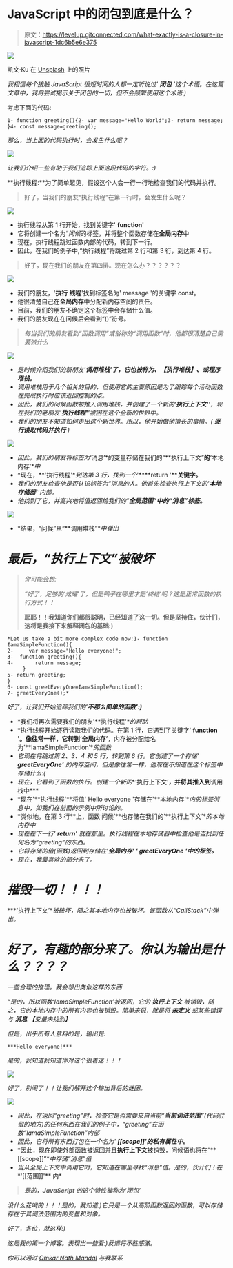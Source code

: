 # JavaScript 中的闭包到底是什么？

> 原文：<https://levelup.gitconnected.com/what-exactly-is-a-closure-in-javascript-1dc6b5e6e375>

![](img/ed0919b74da0fe6be0c96004e295ef2c.png)

凯文·Ku 在 [Unsplash](https://unsplash.com?utm_source=medium&utm_medium=referral) 上的照片

*我相信每个接触 JavaScript 很短时间的人都一定听说过'* ***闭包*** *'这个术语。在这篇文章中，我将尝试揭示关于闭包的一切，但不会频繁使用这个术语:)*

考虑下面的代码:

```
1- function greeting(){2- var message="Hello World";3- return message; }4- const message=greeting();
```

*那么，当上面的代码执行时，会发生什么呢？*

![](img/e3256d6979974c4dc5dc44d8440d80dd.png)

*让我们介绍一些有助于我们追踪上面这段代码的字符。:)*

**执行线程:**为了简单起见，假设这个人会一行一行地检查我们的代码并执行。

> 好了，当我们的朋友“执行线程”在第一行时，会发生什么呢？

![](img/60a55ed2badf646ac5b7b2f3e49dcd33.png)

*   执行线程从第 1 行开始，找到关键字' **function'**
*   它将创建一个名为“*问候*的标签，并将整个函数存储在**全局内存**中
*   现在，执行线程跳过函数内部的代码，转到下一行。
*   因此，在我们的例子中,“执行线程”将跳过第 2 行和第 3 行，到达第 4 行。

> 好了，现在我们的朋友在第四排。现在怎么办？？？？？？

![](img/500a8f8d5a3f50685653ace7d8bc4271.png)

*   我们的朋友，'**执行** **线程**'找到标签名为' message '的关键字 const。
*   他很清楚自己在**全局内存**中分配新内存空间的责任。
*   目前，我们的朋友不确定这个标签中会存储什么值。
*   我们的朋友现在在问候后会看到“()”符号。

> *每当我们的朋友看到“函数调用”或俗称的“调用函数”时，他都很清楚自己需要做什么*

*![](img/ec23facdfa47f49fc65d62ada30afdc3.png)*

*   *是时候介绍我们的新朋友'**调用堆栈'**了，它也被称为**、【执行堆栈】、**或**程序堆栈。***
*   *调用堆栈用于几个相关的目的，但使用它的主要原因是为了跟踪每个活动函数在完成执行时应该返回控制的点。*
*   *因此，我们的问候函数被推入调用堆栈，并创建了一个新的'**执行上下文'**'，现在我们的老朋友'**执行线程'**'被困在这个全新的世界中。*
*   *我们的朋友不知道如何走出这个新世界。所以，他开始做他擅长的事情。( ***逐行读取代码并执行*** *)**

*![](img/d1946b04e21b35a2b236e27f0e678cc5.png)*

*   *因此，我们的朋友将标签为*‘消息’*的变量存储在我们的“**执行上下文”**的**‘本地内存’**中*
*   *现在，**'执行线程'**到达第 3 行，找到一个*'****return '****关键字。**
*   *我们的朋友检查他是否认识标签为“*消息*的人。他首先检查执行上下文的'**本地存储器'**'内部。*
*   *他找到了它，并高兴地将值返回给我们的“**全局范围”中的“消息”标签。***

*![](img/16c5ee84e36811bb72fce67940e8dd0a.png)*

*   *结果，“问候”从“**调用堆栈”**中弹出*

# *最后，“执行上下文”被破坏*

> *你可能会想:*
> 
> *“好了，足够的‘炫耀’了，但是鸭子在哪里才是‘终结’呢？这是正常函数的执行方式！！*
> 
> ****耶耶！！我知道你们都很聪明，已经知道了这一切。但是坚持住，伙计们，这将是我接下来解释闭包的基础:)****

```
*Let us take a bit more complex code now:1- function IamaSimpleFunction(){
2-     var message="Hello everyone!";
3-  function greeting(){
4-       return message;
     }
5- return greeting;
}
6- const greetEveryOne=IamaSimpleFunction();
7- greetEveryOne();*
```

*好了，让我们开始追踪我们的'**不那么简单的函数':)***

*   *我们将再次需要我们的朋友'**执行线程'**的帮助*
*   *执行线程开始逐行读取我们的代码。在第 1 行，它遇到了关键字' **function '。**像往常一样，它转到**‘全局内存’**，内存被分配给名为’**IamaSimpleFunction’**的函数*
*   *它现在将跳过第 2、3、4 和 5 行，转到第 6 行。它创建了一个存储' **greetEveryOne'** 的内存空间，但是像往常一样，他现在不知道在这个标签中存储什么:(*
*   *现在，它看到了函数的执行。创建一个新的**‘执行上下文’**，并将其推入到**调用栈中***
*   *现在'**执行线程'**将值' Hello everyone '存储在'**本地内存'**内的标签消息中，如我们在前面的示例中所讨论的。*
*   *类似地，在第 3 行**上，函数‘问候’**也存储在我们的’**执行上下文’**的本地内存中*
*   *现在在下一行' **return'** 就在那里。执行线程在本地存储器中检查他是否找到任何名为“greeting”的东西。*
*   *它将存储的值(函数)返回到存储在'**全局内存' ' greetEveryOne *'中的标签。****
*   *现在，我最喜欢的部分来了。*

# *摧毁一切！！！！*

***‘执行上下文’**被破坏，随之其本地内存也被破坏。该函数从“CallStack”中弹出。*

# *好了，有趣的部分来了。你认为输出是什么？？？？*

*一些合理的推理。我会想出类似这样的东西*

**“是的，所以函数‘IamaSimpleFunction’被返回，它的* ***执行上下文*** *被销毁，随之，它的本地内存中的所有内容也被销毁。简单来说，就是将* ***未定义*** *或某些错误与* ***消息*** *【变量未找到】**

*但是，出乎所有人意料的是，输出是:*

```
***Hello everyone!***
```

*是的，我知道我知道你对这个很着迷！！！*

*![](img/e60ebe6fdae9d290faf60650674c62ae.png)*

*好了，别闹了！！让我们解开这个输出背后的谜团。*

*![](img/7cf48b28ba1b21483cc27b77c7c79bca.png)*

*   *因此，在返回“greeting”时，检查它是否需要来自当前“**当前词法范围”**(代码驻留的地方)的任何东西在我们的例子中，“greeting”在函数“IamaSimpleFunction”内部*
*   *因此，它将所有东西打包在一个名为' **[[scope]]'的私有属性中。***
*   *因此，现在即使外部函数被返回并且**执行上下文**被销毁，问候语也将在“**[[scope]]”**中存储“消息”值*
*   *当从全局上下文中调用它时，它知道在哪里寻找“消息”值。是的，伙计们！在**'[[范围]]'** 内*

> ***是的，JavaScript 的这个特性被称为‘闭包’***

*没什么花哨的！！！是的，我知道:)它只是一个从高阶函数返回的函数，可以存储存在于其词法范围内的变量和对象。*

*好了，各位，就这样:)*

*这是我的第一个博客。表现出一些爱:)反馈将不胜感激。*

*你可以通过 [Omkar Nath Mandal](https://www.linkedin.com/in/omkar-nath-mandal/) 与我联系*